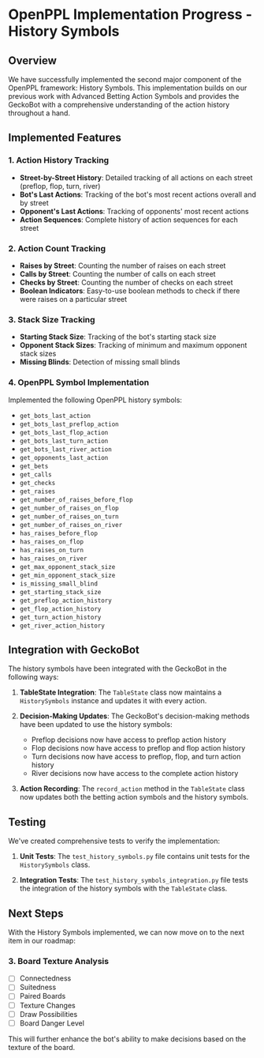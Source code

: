 # OpenPPL Implementation Progress - History Symbols

## Overview

We have successfully implemented the second major component of the OpenPPL framework: History Symbols. This implementation builds on our previous work with Advanced Betting Action Symbols and provides the GeckoBot with a comprehensive understanding of the action history throughout a hand.

## Implemented Features

### 1. Action History Tracking

- **Street-by-Street History**: Detailed tracking of all actions on each street (preflop, flop, turn, river)
- **Bot's Last Actions**: Tracking of the bot's most recent actions overall and by street
- **Opponent's Last Actions**: Tracking of opponents' most recent actions
- **Action Sequences**: Complete history of action sequences for each street

### 2. Action Count Tracking

- **Raises by Street**: Counting the number of raises on each street
- **Calls by Street**: Counting the number of calls on each street
- **Checks by Street**: Counting the number of checks on each street
- **Boolean Indicators**: Easy-to-use boolean methods to check if there were raises on a particular street

### 3. Stack Size Tracking

- **Starting Stack Size**: Tracking of the bot's starting stack size
- **Opponent Stack Sizes**: Tracking of minimum and maximum opponent stack sizes
- **Missing Blinds**: Detection of missing small blinds

### 4. OpenPPL Symbol Implementation

Implemented the following OpenPPL history symbols:
- `get_bots_last_action`
- `get_bots_last_preflop_action`
- `get_bots_last_flop_action`
- `get_bots_last_turn_action`
- `get_bots_last_river_action`
- `get_opponents_last_action`
- `get_bets`
- `get_calls`
- `get_checks`
- `get_raises`
- `get_number_of_raises_before_flop`
- `get_number_of_raises_on_flop`
- `get_number_of_raises_on_turn`
- `get_number_of_raises_on_river`
- `has_raises_before_flop`
- `has_raises_on_flop`
- `has_raises_on_turn`
- `has_raises_on_river`
- `get_max_opponent_stack_size`
- `get_min_opponent_stack_size`
- `is_missing_small_blind`
- `get_starting_stack_size`
- `get_preflop_action_history`
- `get_flop_action_history`
- `get_turn_action_history`
- `get_river_action_history`

## Integration with GeckoBot

The history symbols have been integrated with the GeckoBot in the following ways:

1. **TableState Integration**: The `TableState` class now maintains a `HistorySymbols` instance and updates it with every action.

2. **Decision-Making Updates**: The GeckoBot's decision-making methods have been updated to use the history symbols:
   - Preflop decisions now have access to preflop action history
   - Flop decisions now have access to preflop and flop action history
   - Turn decisions now have access to preflop, flop, and turn action history
   - River decisions now have access to the complete action history

3. **Action Recording**: The `record_action` method in the `TableState` class now updates both the betting action symbols and the history symbols.

## Testing

We've created comprehensive tests to verify the implementation:

1. **Unit Tests**: The `test_history_symbols.py` file contains unit tests for the `HistorySymbols` class.

2. **Integration Tests**: The `test_history_symbols_integration.py` file tests the integration of the history symbols with the `TableState` class.

## Next Steps

With the History Symbols implemented, we can now move on to the next item in our roadmap:

### 3. Board Texture Analysis
- [ ] Connectedness
- [ ] Suitedness
- [ ] Paired Boards
- [ ] Texture Changes
- [ ] Draw Possibilities
- [ ] Board Danger Level

This will further enhance the bot's ability to make decisions based on the texture of the board.
